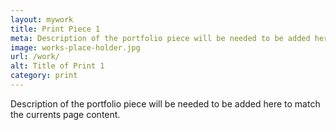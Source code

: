 ```yaml
---
layout: mywork
title: Print Piece 1
meta: Description of the portfolio piece will be needed to be added here to match the currents page content.
image: works-place-holder.jpg
url: /work/
alt: Title of Print 1
category: print
---
```


Description of the portfolio piece will be needed to be added here to match the currents page content.
